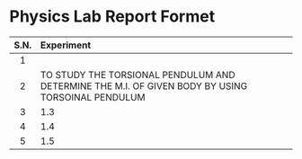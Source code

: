 # Physics Lab Report Formet

| S.N. | **Experiment**                                                                                   |
| :--: | :----------------------------------------------------------------------------------------------- |
|  1   |                                                                                                  |
|  2   | TO STUDY THE TORSIONAL PENDULUM AND DETERMINE THE M.I. OF GIVEN BODY BY USING TORSOINAL PENDULUM |
|  3   | 1.3                                                                                              |
|  4   | 1.4                                                                                              |
|  5   | 1.5                                                                                              |
